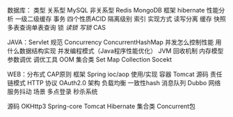 数据库：
       类型
          关系型 MySQL
          非关系型 Redis MongoDB
       框架 hibernate
          性能分析
          一级二级缓存
       事务
          四个性质ACID
          隔离级别
       索引
          实现方式
       读写分离
       缓存
       快照
       多表查询单表查询
       锁
          *读锁*
          *写锁*
       CAS

JAVA：Servlet
          规范
      Concurrency
          ConcurrentHashMap
              并发怎么控制性能
              用什么数据结构实现
          并发编程模式（Java程序性能优化）
      JVM
          回收机制
          内存模型
          参数调优
          调优工具
          OOM
      集合类
          Set
          Map
          Collection
      Socekt


WEB：分布式
        CAP原则
    框架 Spring
        ioc/aop 使用/实现
    容器 Tomcat
        源码
        责任链模式
    HTTP
        协议
    OAuth2.0
    架构
        负载均衡
        一致性hash
        消息队列
        Dubbo
    网络服务抖动
    场景
        多点登录
        秒杀系统

源码
    OKHttp3
    Spring-core
    Tomcat
    Hibernate
    集合类
    Concurrent包
